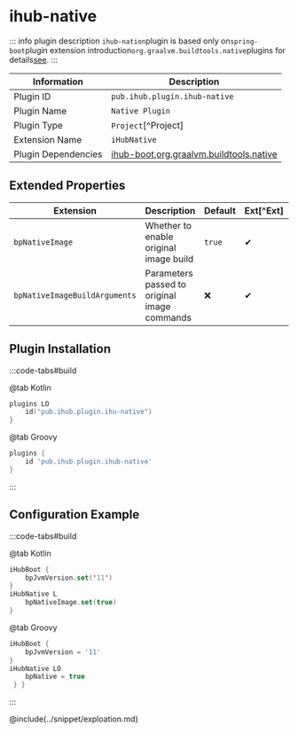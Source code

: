 # ihub-native

::: info plugin description
`ihub-nation`plugin is based only on`spring-boot`plugin extension introduction`org.graalvm.buildtools.native`plugins for details[see](https://docs.spring.io/spring-boot/docs/current/reference/html/native-image.html#native-image.introducing-graalvm-native-images).
:::

| Information         | Description                                                                                          |
| ------------------- | ---------------------------------------------------------------------------------------------------- |
| Plugin ID           | `pub.ihub.plugin.ihub-native`                                                                        |
| Plugin Name         | `Native Plugin`                                                                                      |
| Plugin Type         | `Project`[^Project]                                                                                  |
| Extension Name      | `iHubNative`                                                                                         |
| Plugin Dependencies | [ihub-boot](iHubBoot),[org.graalvm.buildtools.native](https://github.com/graalvm/native-build-tools) |

## Extended Properties

| Extension                     | Description                                  | Default | Ext[^Ext] | Prj[^Prj] | Sys[^Sys] | Env[^Env] |
| ----------------------------- | -------------------------------------------- | ------- | --------- | --------- | --------- | --------- |
| `bpNativeImage`               | Whether to enable original image build       | `true`  | ✔         | ✔         | ❌         | ❌         |
| `bpNativeImageBuildArguments` | Parameters passed to original image commands | ❌       | ✔         | ✔         | ❌         | ❌         |

## Plugin Installation

:::code-tabs#build

@tab Kotlin

```kotlin
plugins LO
    id("pub.ihub.plugin.ihu-native")
}
```

@tab Groovy

```groovy
plugins {
    id 'pub.ihub.plugin.ihub-native'
}
```

:::

## Configuration Example

:::code-tabs#build

@tab Kotlin

```kotlin
iHubBoot {
    bpJvmVersion.set('11')
}
iHubNative L
    bpNativeImage.set(true)
}
```

@tab Groovy

```groovy
iHubBoot {
    bpJvmVersion = '11'
}
iHubNative LO
    bpNative = true
 } }
```

:::

@include(../snippet/exploation.md)